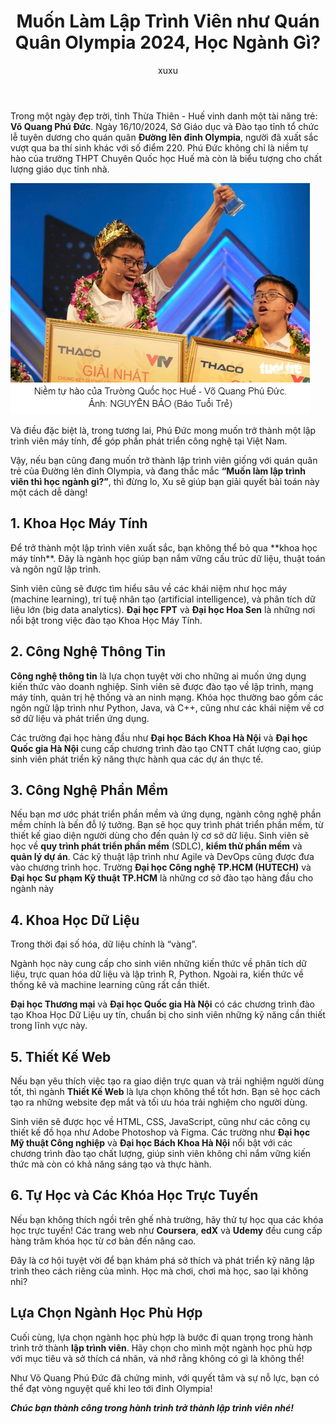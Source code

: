 ﻿---
title: Muốn Làm Lập Trình Viên như Quán Quân Olympia 2024, Học Ngành Gì?
categories:
  - Sharing
description: Muốn Làm Lập Trình Viên như Quán Quân Olympia 2024, Học Ngành Gì?
author: xuxu
tags: [Sharing, Other]
type: Document
---

Trong một ngày đẹp trời, tỉnh Thừa Thiên - Huế vinh danh một tài năng trẻ: **Võ Quang Phú Đức**.
Ngày 16/10/2024, Sở Giáo dục và Đào tạo tỉnh tổ chức lễ tuyên dương cho quán quân **Đường lên đỉnh Olympia**,
người đã xuất sắc vượt qua ba thí sinh khác với số điểm 220.
Phú Đức không chỉ là niềm tự hào của trường THPT Chuyên Quốc học Huế
mà còn là biểu tượng cho chất lượng giáo dục tỉnh nhà.

![vo_quang_phu_duc.png](/images/content/17102024/vo_quang_phu_duc.png)

Và điều đặc biệt là, trong tương lai, Phú Đức mong muốn trở thành một lập trình viên máy tính, để góp phần phát triển công nghệ tại Việt Nam.

Vậy, nếu bạn cũng đang muốn trở thành lập trình viên giống với quán quân trẻ của Đường lên đỉnh Olympia, và đang thắc mắc **“Muốn làm lập trình viên thì học ngành gì?”**, thì đừng lo, Xu sẽ giúp bạn giải quyết bài toán này một cách dễ dàng!
<h2 id="khoa-hoc-may-tinh">1. Khoa Học Máy Tính</h2>
Để trở thành một lập trình viên xuất sắc, bạn không thể bỏ qua **khoa học máy tính**. Đây là ngành học giúp bạn nắm vững cấu trúc dữ liệu, thuật toán và ngôn ngữ lập trình.

Sinh viên cũng sẽ được tìm hiểu sâu về các khái niệm như học máy (machine learning), trí tuệ nhân tạo (artificial intelligence), và phân tích dữ liệu lớn (big data analytics). **Đại học FPT** và **Đại học Hoa Sen** là những nơi nổi bật trong việc đào tạo Khoa Học Máy Tính.

## 2. Công Nghệ Thông Tin
**Công nghệ thông tin** là lựa chọn tuyệt vời cho những ai muốn ứng dụng kiến thức vào doanh nghiệp. Sinh viên sẽ được đào tạo về lập trình, mạng máy tính, quản trị hệ thống và an ninh mạng. Khóa học thường bao gồm các ngôn ngữ lập trình như Python, Java, và C++, cũng như các khái niệm về cơ sở dữ liệu và phát triển ứng dụng.

Các trường đại học hàng đầu như **Đại học Bách Khoa Hà Nội** và **Đại học Quốc gia Hà Nội** cung cấp chương trình đào tạo CNTT chất lượng cao, giúp sinh viên phát triển kỹ năng thực hành qua các dự án thực tế.

## 3. Công Nghệ Phần Mềm
Nếu bạn mơ ước phát triển phần mềm và ứng dụng, ngành công nghệ phần mềm chính là bến đỗ lý tưởng. Bạn sẽ học quy trình phát triển phần mềm, từ thiết kế giao diện người dùng cho đến quản lý cơ sở dữ liệu.
Sinh viên sẽ học về **quy trình phát triển phần mềm** (SDLC), **kiểm thử phần mềm** và **quản lý dự án**. Các kỹ thuật lập trình như Agile và DevOps cũng được đưa vào chương trình học.
Trường **Đại học Công nghệ TP.HCM (HUTECH)** và **Đại học Sư phạm Kỹ thuật TP.HCM** là những cơ sở đào tạo hàng đầu cho ngành này

## 4. Khoa Học Dữ Liệu
Trong thời đại số hóa, dữ liệu chính là “vàng”.

Ngành học này cung cấp cho sinh viên những kiến thức về phân tích dữ liệu, trực quan hóa dữ liệu và lập trình R, Python. Ngoài ra, kiến thức về thống kê và machine learning cũng rất cần thiết.

**Đại học Thương mại** và **Đại học Quốc gia Hà Nội** có các chương trình đào tạo Khoa Học Dữ Liệu uy tín, chuẩn bị cho sinh viên những kỹ năng cần thiết trong lĩnh vực này.

## 5. Thiết Kế Web
Nếu bạn yêu thích việc tạo ra giao diện trực quan và trải nghiệm người dùng tốt, thì ngành **Thiết Kế Web** là lựa chọn không thể tốt hơn. Bạn sẽ học cách tạo ra những website đẹp mắt và tối ưu hóa trải nghiệm cho người dùng.

Sinh viên sẽ được học về HTML, CSS, JavaScript, cũng như các công cụ thiết kế đồ họa như Adobe Photoshop và Figma. Các trường như **Đại học Mỹ thuật Công nghiệp** và **Đại học Bách Khoa Hà Nội** nổi bật với các chương trình đào tạo chất lượng, giúp sinh viên không chỉ nắm vững kiến thức mà còn có khả năng sáng tạo và thực hành.

## 6. Tự Học và Các Khóa Học Trực Tuyến
Nếu bạn không thích ngồi trên ghế nhà trường, hãy thử tự học qua các khóa học trực tuyến! Các trang web như **Coursera**, **edX** và **Udemy** đều cung cấp hàng trăm khóa học từ cơ bản đến nâng cao.

Đây là cơ hội tuyệt vời để bạn khám phá sở thích và phát triển kỹ năng lập trình theo cách riêng của mình. Học mà chơi, chơi mà học, sao lại không nhỉ?

## Lựa Chọn Ngành Học Phù Hợp
Cuối cùng, lựa chọn ngành học phù hợp là bước đi quan trọng trong hành trình trở thành **lập trình viên**. Hãy chọn cho mình một ngành học phù hợp với mục tiêu và sở thích cá nhân, và nhớ rằng không có gì là không thể!

Như Võ Quang Phú Đức đã chứng minh, với quyết tâm và sự nỗ lực, bạn có thể đạt vòng nguyệt quế khi leo tới đỉnh Olympia!

**_Chúc bạn thành công trong hành trình trở thành lập trình viên nhé!_**